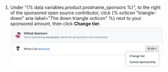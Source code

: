 1. Under "{% data variables.product.prodname_sponsors %}", to the right of the sponsored open source contributor, click {% octicon "triangle-down" aria-label="The down triangle octicon" %} next to your sponsored amount, then click **Change tier**.
  ![Change tier button](/assets/images/help/billing/edit-sponsor-billing.png)
